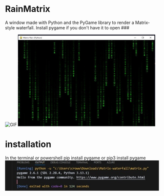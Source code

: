 ##
<h1>RainMatrix</h1>
A window made with Python and the PyGame library to render a Matrix-style waterfall. Install pygame if you don't have it to open
###

![GIF](https://media.giphy.com/media/v1.Y2lkPTc5MGI3NjExYmRoZzNvMnZuaGZpMDFwd2k5YTE0bTU5d3pqaW5mNDZ1MmZzcjFneSZlcD12MV9naWZzX3NlYXJjaCZjdD1n/4heseFMvObk9q/giphy.gif) <img src="https://github.com/YinHeaven/RainMatrix/blob/main/6598e870-c5f8-4acd-803e-36bb6d412174.jpeg?raw=true" width ="450" height="300">

<h1>installation</h1>
In the terminal or powershell pip install pygame or pip3 install pygame
<img src="https://github.com/YinHeaven/RainMatrix/blob/main/beb8022b-a533-4d1a-847a-562e63222be5.jpeg?raw=true">

